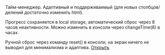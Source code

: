 Тайм-менеджер. Адаптивный и поддерживаемый (для новых столбцов/делений достаточно изменить html).

Прогресс сохраняется в local storage, автоматический сброс через 8 часов неактивности.
Можно изменить в консоли через changeTime(8) в часах.

Ручной сброс через команду reset() в консоли, на экран ничего не выводил для минимализма и адаптива.
[Открыть](https://tsartsartsar.github.io/time-control/)
